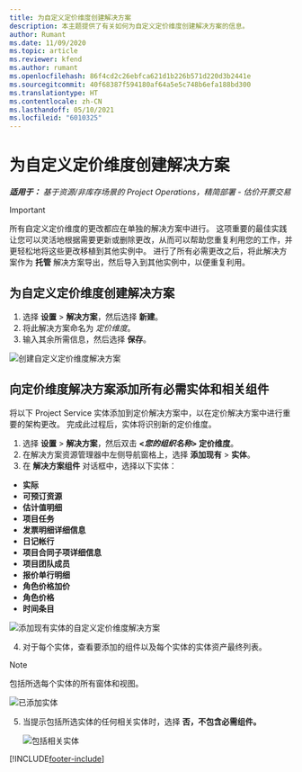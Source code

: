 ```yaml
---
title: 为自定义定价维度创建解决方案
description: 本主题提供了有关如何为自定义定价维度创建解决方案的信息。
author: Rumant
ms.date: 11/09/2020
ms.topic: article
ms.reviewer: kfend
ms.author: rumant
ms.openlocfilehash: 86f4cd2c26ebfca621d1b226b571d220d3b2441e
ms.sourcegitcommit: 40f68387f594180af64a5e5c748b6efa188bd300
ms.translationtype: HT
ms.contentlocale: zh-CN
ms.lasthandoff: 05/10/2021
ms.locfileid: "6010325"
---
```

# <a name="create-a-solution-for-custom-pricing-dimensions"></a>为自定义定价维度创建解决方案

 _**适用于：** 基于资源/非库存场景的 Project Operations，精简部署 - 估价开票交易_ 

>[!IMPORTANT]
>所有自定义定价维度的更改都应在单独的解决方案中进行。 这项重要的最佳实践让您可以灵活地根据需要更新或删除更改，从而可以帮助您重复利用您的工作，并更轻松地将这些更改移植到其他实例中。 进行了所有必需更改之后，将此解决方案作为 **托管** 解决方案导出，然后导入到其他实例中，以便重复利用。

## <a name="create-a-solution-for-custom-pricing-dimensions"></a>为自定义定价维度创建解决方案

1.  选择 **设置** > **解决方案**，然后选择 **新建**。
2.  将此解决方案命名为 *<your organization name> 定价维度*。
3. 输入其余所需信息，然后选择 **保存**。

  ![创建自定义定价维度解决方案](./media/Creation-of-custom-pricing-dimension-solution.png)
 
## <a name="add-all-required-entities-and-related-components-to-the-pricing-dimension-solution"></a>向定价维度解决方案添加所有必需实体和相关组件

将以下 Project Service 实体添加到定价解决方案中，以在定价解决方案中进行重要的架构更改。 完成此过程后，实体将识别新的定价维度。

1.  选择 **设置** > **解决方案**，然后双击 **<*您的组织名称*> 定价维度**。
2.  在解决方案资源管理器中左侧导航窗格上，选择 **添加现有** > **实体**。
3.  在 **解决方案组件** 对话框中，选择以下实体：
 
   - **实际**
   - **可预订资源**
   - **估计值明细**
   - **项目任务**
   - **发票明细详细信息**
   - **日记帐行**
   - **项目合同子项详细信息**
   - **项目团队成员**
   - **报价单行明细**
   - **角色价格加价**
   - **角色价格**
   - **时间条目**
 
   ![添加现有实体的自定义定价维度解决方案](./media/Existing-entities-to-PD-solution.png)
 
 4. 对于每个实体，查看要添加的组件以及每个实体的实体资产最终列表。 

   >[!NOTE]
   > 包括所选每个实体的所有窗体和视图。

  ![已添加实体](./media/solution-component-selection.png)


5.  当提示包括所选实体的任何相关实体时，选择 **否，不包含必需组件。**

    ![包括相关实体](./media/Do-not-include-required.png)


[!INCLUDE[footer-include](../includes/footer-banner.md)]